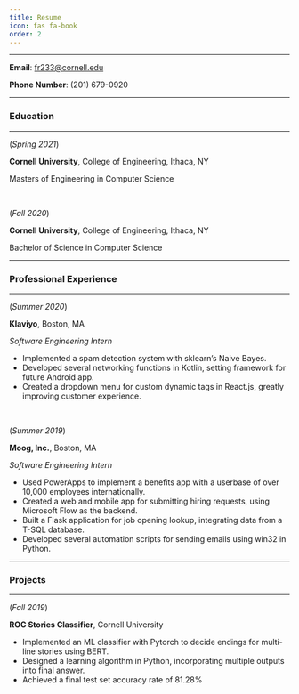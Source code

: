 ```yaml
---
title: Resume
icon: fas fa-book
order: 2
---
```

_______

**Email**: fr233@cornell.edu

**Phone Number**: (201) 679-0920

-------------------     ----------------------------

### Education

________

(_Spring 2021_)		

**Cornell University**, College of Engineering, Ithaca, NY

​Masters of Engineering in Computer Science

<br>

(_Fall 2020_)      

**Cornell University**, College of Engineering, Ithaca, NY

​Bachelor of Science in Computer Science

_____

### Professional Experience

_________

(_Summer 2020_)

**Klaviyo**, Boston, MA

_Software Engineering Intern_						

- Implemented a spam detection system with sklearn’s Naive Bayes.
- Developed several networking functions in Kotlin, setting framework for future Android app.
- Created a dropdown menu for custom dynamic tags in React.js, greatly improving customer experience.

<br>

(_Summer 2019_)

**Moog, Inc.**, Boston, MA

_Software Engineering Intern_						

- Used PowerApps to implement a benefits app with a userbase of over 10,000 employees internationally.
- Created a web and mobile app for submitting hiring requests, using Microsoft Flow as the backend.
- Built a Flask application for job opening lookup, integrating data from a T-SQL database.
- Developed several automation scripts for sending emails using win32 in Python.

___________

### Projects

_______

(_Fall 2019_)

**ROC Stories Classifier**, Cornell University

- Implemented an ML classifier with Pytorch to decide endings for multi-line stories using BERT.
- Designed a learning algorithm in Python, incorporating multiple outputs into final answer.
- Achieved a final test set accuracy rate of 81.28%
